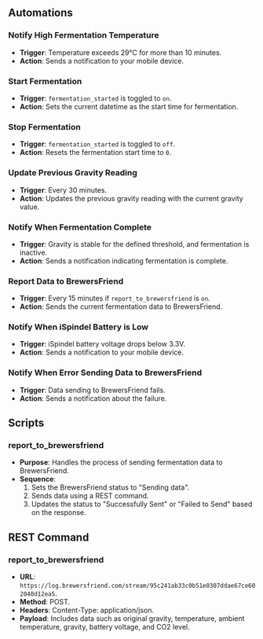 ## Automations

### Notify High Fermentation Temperature
- **Trigger**: Temperature exceeds 29°C for more than 10 minutes.
- **Action**: Sends a notification to your mobile device.

### Start Fermentation
- **Trigger**: `fermentation_started` is toggled to `on`.
- **Action**: Sets the current datetime as the start time for fermentation.

### Stop Fermentation
- **Trigger**: `fermentation_started` is toggled to `off`.
- **Action**: Resets the fermentation start time to `0`.

### Update Previous Gravity Reading
- **Trigger**: Every 30 minutes.
- **Action**: Updates the previous gravity reading with the current gravity value.

### Notify When Fermentation Complete
- **Trigger**: Gravity is stable for the defined threshold, and fermentation is inactive.
- **Action**: Sends a notification indicating fermentation is complete.

### Report Data to BrewersFriend
- **Trigger**: Every 15 minutes if `report_to_brewersfriend` is `on`.
- **Action**: Sends the current fermentation data to BrewersFriend.

### Notify When iSpindel Battery is Low
- **Trigger**: iSpindel battery voltage drops below 3.3V.
- **Action**: Sends a notification to your mobile device.

### Notify When Error Sending Data to BrewersFriend
- **Trigger**: Data sending to BrewersFriend fails.
- **Action**: Sends a notification about the failure.

## Scripts

### report_to_brewersfriend
- **Purpose**: Handles the process of sending fermentation data to BrewersFriend.
- **Sequence**:
  1. Sets the BrewersFriend status to "Sending data".
  2. Sends data using a REST command.
  3. Updates the status to "Successfully Sent" or "Failed to Send" based on the response.

## REST Command

### report_to_brewersfriend
- **URL**: `https://log.brewersfriend.com/stream/95c241ab33c0b51e0307ddae67ce602040d12ea5`.
- **Method**: POST.
- **Headers**: Content-Type: application/json.
- **Payload**: Includes data such as original gravity, temperature, ambient temperature, gravity, battery voltage, and CO2 level.
